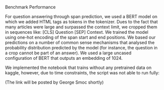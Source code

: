 Benchmark Performance

For question answering through span prediction, we used a BERT model on which we added HTML tags as tokens in the tokenizer. 
Dues to the fact that many articles were large and surpassed the context limit, we cropped them in sequences like: [CLS] Question [SEP] Context.
We trained the model using one-hot encoding of the span start and end positions.
We based our predictions on a number of common sense mechanisms that analysed the probability distribution predicted by the model (for instance, the question in a crop cannot be part of an answer).
We used a large uncased configuration of BERT that outputs an embedding of 1024.


We implemented the notebook that trains without any pretrained data on kaggle, however, due to time constraints, the script was not able to run fully:

(The link will be posted by George Smoc shortly)